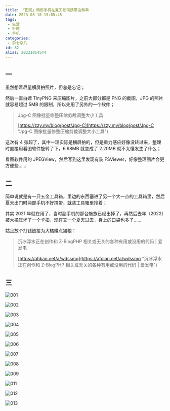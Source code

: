 ```yaml
---
title: 「图说」两部手机在夏天如何携带这种事
date: 2023-08-10 15:05:45
tags:
 - 生活
 - 折腾
 - 手机
categories:
 - 杂七杂八
id: 82
alias: 20231014544
---
```


## 一

虽然想着尽量横屏拍照片，但总是忘记；

然后一直白嫖 TinyPNG 来压缩图片，之前大部分都是 PNG 的截图，JPG 的照片就容易超过 5MB 的限制，所以先用了另外的一个软件；

<!--more-->

> Jpg-C 图像批量修整压缩剪裁调整大小工具
>
> [https://zzy.my/blog/post/Jpg-C](https://zzy.my/blog/post/Jpg-C "Jpg-C 图像批量修整压缩剪裁调整大小工具")

这次有 4 张超了，其中一理实际是横屏拍的，但是重力感应好像没转过来，整理时直接用看图软件旋转了下，6.98MB 就变成了 2.20MB 就不太懂发生了什么；

看图软件用的 JPEGView，然后写到这里发现有装 FSViewer，好像整理图片会更方便些……


## 二

简单说就是有一只五金工具箱，里边的东西塞进了另一个大一点的工具箱里，然后夏天出门时两部手机不好携带，就装工具箱里拎着；

其实 2021 年就在用了，当时副手机的那台魅族已经出掉了，再然后去年（2022）被大橘压坏了一个卡扣，现在又一个夏天过去，身上的口袋也多了……

姑且放个打钱链接为大橘赚点猫粮：

> 沉冰浮水正在创作和 Z-BlogPHP 相关或无关的各种有用或没用的代码 | 爱发电
>
> [https://afdian.net/a/wdssmq](https://afdian.net/a/wdssmq "沉冰浮水正在创作和 Z-BlogPHP 相关或无关的各种有用或没用的代码 | 爱发电")


## 三

![001](001.jpg "001")

![002](002.jpg "002")

![003](003.jpg "003")

![004](004.jpg "004")

![005](005.jpg "005")

![006](006.jpg "006")

![007](007.jpg "007")

![008](008.jpg "008")

![009](009.jpg "009")

<!-- ![010](010.jpg "010") -->

![011](011.jpg "011")

![012](012.jpg "012")

![013](013.jpg "013")
